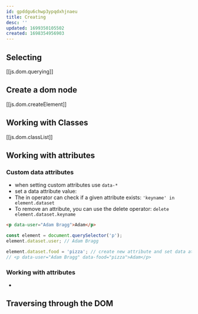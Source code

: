 ```yaml
---
id: gpddgu6chwp3ypqdxhjnaeu
title: Creating
desc: ''
updated: 1699350105502
created: 1698354956903
---
```


## Selecting

[[js.dom.querying]]

## Create a dom node

[[js.dom.createElement]]

## Working with Classes

[[js.dom.classList]]

## Working with attributes

### Custom data attributes

- when setting custom attributes use `data-*`
- set a data attribute value:
- The in operator can check if a given attribute exists: `'keyname' in element.dataset`
- To remove an attribute, you can use the delete operator: `delete element.dataset.keyname`

```html
<p data-user="Adam Bragg">Adam</p>
```

```js
const element = document.querySelector('p');
element.dataset.user; // Adam Bragg
```

```js
element.dataset.food = 'pizza'; // create new attribute and set data attribute
// <p data-user="Adam Bragg" data-food="pizza">Adam</p>
```

### Working with attributes

-

## Traversing through the DOM

